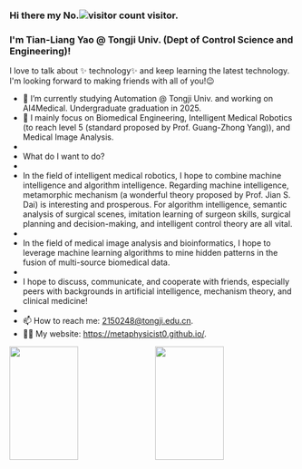 ### Hi there my No.![visitor count](https://profile-counter.glitch.me/Metaphysicist0/count.svg) visitor.

### I'm Tian-Liang Yao @ Tongji Univ. (Dept of Control Science and Engineering)!

<!--

- 🔭 I’m currently working on ...
- 🌱 I’m currently learning ...
- 👯 I’m looking to collaborate on ...
- 🤔 I’m looking for help with ...
- 💬 Ask me about ...
- 📫 How to reach me: 2150248@tongji.edu.cn
- 😄 Pronouns: ...
- ⚡ Fun fact: ...
-->

I love to talk about ✨ technology✨ and keep learning the latest technology.     
I'm looking forward to making friends with all of you!😉   

- 🔭 I’m currently studying Automation @ Tongji Univ. and working on AI4Medical. Undergraduate graduation in 2025.
- 🌱 I mainly focus on Biomedical Engineering, Intelligent Medical Robotics (to reach level 5 (standard proposed by Prof. Guang-Zhong Yang)), and Medical Image Analysis.
- 
- What do I want to do?
- 
- In the field of intelligent medical robotics, I hope to combine machine intelligence and algorithm intelligence. Regarding machine intelligence, metamorphic mechanism (a wonderful theory proposed by Prof. Jian S. Dai) is interesting and prosperous. For algorithm intelligence, semantic analysis of surgical scenes, imitation learning of surgeon skills, surgical planning and decision-making, and intelligent control theory are all vital.
- 
- In the field of medical image analysis and bioinformatics, I hope to leverage machine learning algorithms to mine hidden patterns in the fusion of multi-source biomedical data.
-
- I hope to discuss, communicate, and cooperate with friends, especially peers with backgrounds in artificial intelligence, mechanism theory, and clinical medicine!
- 
- 📫 How to reach me: 2150248@tongji.edu.cn.
- 🧑‍💻 My website: https://metaphysicist0.github.io/.

<div style="display: flex; justify-content: space-between;">
    <img src="https://github-readme-stats.vercel.app/api?username=Metaphysicist0&show_icons=true&theme=tokyonight&count_private=true" style="width: 49%; height: 200px;"/>
    <img src="https://github-readme-stats.vercel.app/api/top-langs/?username=Metaphysicist0&theme=tokyonight&layout=compact" style="width: 49%; height: 200px;"/>
</div>
